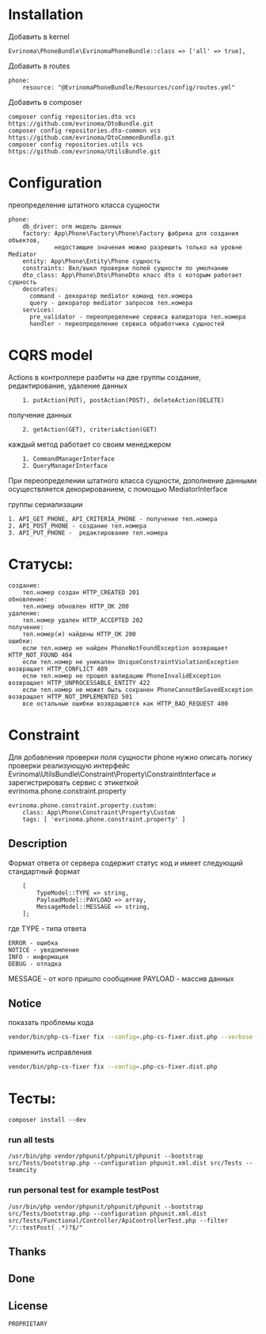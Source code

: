 # Installation

Добавить в kernel

    Evrinoma\PhoneBundle\EvrinomaPhoneBundle::class => ['all' => true],

Добавить в routes

    phone:
        resource: "@EvrinomaPhoneBundle/Resources/config/routes.yml"

Добавить в composer

    composer config repositories.dto vcs https://github.com/evrinoma/DtoBundle.git
    composer config repositories.dto-common vcs https://github.com/evrinoma/DtoCommonBundle.git
    composer config repositories.utils vcs https://github.com/evrinoma/UtilsBundle.git

# Configuration

преопределение штатного класса сущности

    phone:
        db_driver: orm модель данных
        factory: App\Phone\Factory\Phone\Factory фабрика для создания объектов,
                 недостающие значения можно разрешить только на уровне Mediator
        entity: App\Phone\Entity\Phone сущность
        constraints: Вкл/выкл проверки полей сущности по умолчанию 
        dto_class: App\Phone\Dto\PhoneDto класс dto с которым работает сущность
        decorates:
          command - декоратор mediator команд тел.номера 
          query - декоратор mediator запросов тел.номера
        services:
          pre_validator - переопределение сервиса валидатора тел.номера
          handler - переопределение сервиса обработчика сущностей

# CQRS model

Actions в контроллере разбиты на две группы
создание, редактирование, удаление данных

        1. putAction(PUT), postAction(POST), deleteAction(DELETE)
получение данных

        2. getAction(GET), criteriaAction(GET)

каждый метод работает со своим менеджером

        1. CommandManagerInterface
        2. QueryManagerInterface

При переопределении штатного класса сущности, дополнение данными осуществляется декорированием, с помощью MediatorInterface


группы  сериализации

    1. API_GET_PHONE, API_CRITERIA_PHONE - получение тел.номера
    2. API_POST_PHONE - создание тел.номера
    3. API_PUT_PHONE -  редактирование тел.номера

# Статусы:

    создание:
        тел.номер создан HTTP_CREATED 201
    обновление:
        тел.номер обновлен HTTP_OK 200
    удаление:
        тел.номер удален HTTP_ACCEPTED 202
    получение:
        тел.номер(и) найдены HTTP_OK 200
    ошибки:
        если тел.номер не найден PhoneNotFoundException возвращает HTTP_NOT_FOUND 404
        если тел.номер не уникален UniqueConstraintViolationException возвращает HTTP_CONFLICT 409
        если тел.номер не прошел валидацию PhoneInvalidException возвращает HTTP_UNPROCESSABLE_ENTITY 422
        если тел.номер не может быть сохранен PhoneCannotBeSavedException возвращает HTTP_NOT_IMPLEMENTED 501
        все остальные ошибки возвращаются как HTTP_BAD_REQUEST 400

# Constraint

Для добавления проверки поля сущности phone нужно описать логику проверки реализующую интерфейс Evrinoma\UtilsBundle\Constraint\Property\ConstraintInterface и зарегистрировать сервис с этикеткой evrinoma.phone.constraint.property

    evrinoma.phone.constraint.property.custom:
        class: App\Phone\Constraint\Property\Custom
        tags: [ 'evrinoma.phone.constraint.property' ]

## Description
Формат ответа от сервера содержит статус код и имеет следующий стандартный формат
```text
    [
        TypeModel::TYPE => string,
        PayloadModel::PAYLOAD => array,
        MessageModel::MESSAGE => string,
    ];
```
где
TYPE - типа ответа

    ERROR - ошибка
    NOTICE - уведомление
    INFO - информация
    DEBUG - отладка

MESSAGE - от кого пришло сообщение
PAYLOAD - массив данных

## Notice

показать проблемы кода

```bash
vendor/bin/php-cs-fixer fix --config=.php-cs-fixer.dist.php --verbose --diff --dry-run
```

применить исправления

```bash
vendor/bin/php-cs-fixer fix --config=.php-cs-fixer.dist.php
```

# Тесты:

    composer install --dev

### run all tests

    /usr/bin/php vendor/phpunit/phpunit/phpunit --bootstrap src/Tests/bootstrap.php --configuration phpunit.xml.dist src/Tests --teamcity

### run personal test for example testPost

    /usr/bin/php vendor/phpunit/phpunit/phpunit --bootstrap src/Tests/bootstrap.php --configuration phpunit.xml.dist src/Tests/Functional/Controller/ApiControllerTest.php --filter "/::testPost( .*)?$/" 

## Thanks

## Done

## License
    PROPRIETARY